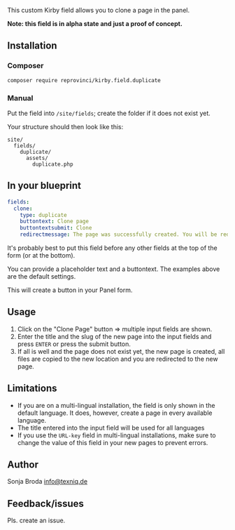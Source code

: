 This custom Kirby field allows you to clone a page in the panel.

**Note: this field is in alpha state and just a proof of concept.**

## Installation

### Composer

`composer require reprovinci/kirby.field.duplicate`

### Manual

Put the field into `/site/fields`; create the folder if it does not exist yet.

Your structure should then look like this:

```
site/
  fields/
    duplicate/
      assets/
        duplicate.php
```

## In your blueprint

```yaml
fields:
  clone:
    type: duplicate
    buttontext: Clone page
    buttontextsubmit: Clone
    redirectmessage: The page was successfully created. You will be redirected to the new page...
```

It's probably best to put this field before any other fields at the top of the form (or at the bottom).

You can provide a placeholder text and a buttontext. The examples above are the default settings.

This will create a button in your Panel form.

## Usage

1. Click on the "Clone Page" button => multiple input fields are shown.
2. Enter the title and the slug of the new page into the input fields and press `ENTER` or press the submit button.
3. If all is well and the page does not exist yet, the new page is created, all files are copied to the new location and you are redirected to the new page.

## Limitations

- If you are on a multi-lingual installation, the field is only shown in the default language. It does, however, create a page in every available language.
- The title entered into the input field will be used for all languages
- If you use the `URL-key` field in multi-lingual installations, make sure to change the value of this field in your new pages to prevent errors.

## Author

Sonja Broda info@texniq.de

## Feedback/issues

Pls. create an issue.
